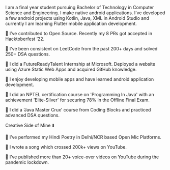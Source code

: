 I am a final year student pursuing Bachelor of Technology in Computer Science and Engineering. I make native android applications. I’ve developed a few android projects using Kotlin, Java, XML in Android Studio and currently I am learning Flutter mobile application development. 

🔸 I’ve contributed to Open Source. Recently my 8 PRs got accepted in Hacktoberfest ‘22.

🔸 I've been consistent on LeetCode from the past 200+ days and solved 250+ DSA questions.

🔸 I did a FutureReadyTalent Internship at Microsoft. Deployed a website using Azure Static Web Apps and acquired GitHub knowledge.

🔸 I enjoy developing mobile apps and have learned android application development.

🔸 I did an NPTEL certification course on 'Programming In Java' with an achievement 'Elite-Silver' for securing 78% in the Offline Final Exam.

🔸 I did a ‘Java Master Crux’ course from Coding Blocks and practiced advanced DSA questions.

Creative Side of Mine ⬇️

🔹 I’ve performed my Hindi Poetry in Delhi/NCR based Open Mic Platforms.

🔹 I wrote a song which crossed 200k+ views on YouTube.

🔹 I’ve published more than 20+ voice-over videos on YouTube during the pandemic lockdown.

<!---
MilindPanwar/MilindPanwar is a ✨ special ✨ repository because its `README.md` (this file) appears on your GitHub profile.
You can click the Preview link to take a look at your changes.
--->
